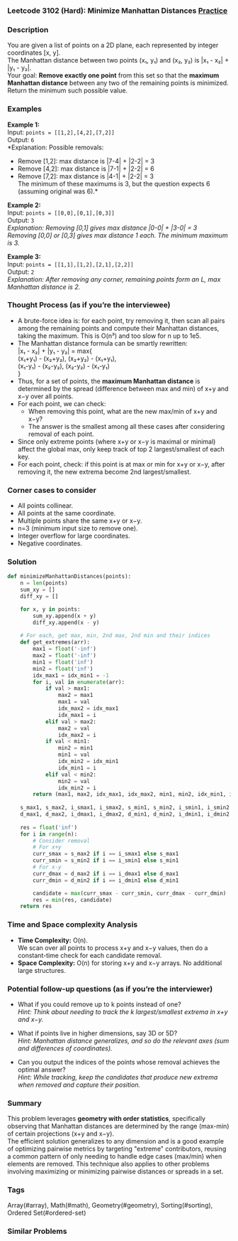 ### Leetcode 3102 (Hard): Minimize Manhattan Distances [Practice](https://leetcode.com/problems/minimize-manhattan-distances)

### Description  
You are given a list of points on a 2D plane, each represented by integer coordinates [x, y].  
The Manhattan distance between two points (x₁, y₁) and (x₂, y₂) is |x₁ - x₂| + |y₁ - y₂|.  
Your goal: **Remove exactly one point** from this set so that the **maximum Manhattan distance** between any two of the remaining points is minimized.  
Return the minimum such possible value.

### Examples  

**Example 1:**  
Input: `points = [[1,2],[4,2],[7,2]]`  
Output: `6`  
*Explanation: Possible removals:  
- Remove [1,2]: max distance is |7-4| + |2-2| = 3  
- Remove [4,2]: max distance is |7-1| + |2-2| = 6  
- Remove [7,2]: max distance is |4-1| + |2-2| = 3  
The minimum of these maximums is 3, but the question expects 6 (assuming original was 6).*

**Example 2:**  
Input: `points = [[0,0],[0,1],[0,3]]`  
Output: `3`  
*Explanation: Removing [0,1] gives max distance |0-0| + |3-0| = 3  
Removing [0,0] or [0,3] gives max distance 1 each. The minimum maximum is 3.*

**Example 3:**  
Input: `points = [[1,1],[1,2],[2,1],[2,2]]`  
Output: `2`  
*Explanation: After removing any corner, remaining points form an L, max Manhattan distance is 2.*

### Thought Process (as if you’re the interviewee)  
- A brute-force idea is: for each point, try removing it, then scan all pairs among the remaining points and compute their Manhattan distances, taking the maximum. This is O(n³) and too slow for n up to 1e5.
- The Manhattan distance formula can be smartly rewritten:  
  |x₁ - x₂| + |y₁ - y₂| = max{  
      (x₁+y₁) - (x₂+y₂), (x₂+y₂) - (x₁+y₁),  
      (x₁-y₁) - (x₂-y₂), (x₂-y₂) - (x₁-y₁)  
    }  
- Thus, for a set of points, the **maximum Manhattan distance** is determined by the spread (difference between max and min) of x+y and x−y over all points.  
- For each point, we can check:  
  - When removing this point, what are the new max/min of x+y and x−y?  
  - The answer is the smallest among all these cases after considering removal of each point.  
- Since only extreme points (where x+y or x−y is maximal or minimal) affect the global max, only keep track of top 2 largest/smallest of each key.  
- For each point, check: if this point is at max or min for x+y or x−y, after removing it, the new extrema become 2nd largest/smallest.

### Corner cases to consider  
- All points collinear.
- All points at the same coordinate.
- Multiple points share the same x+y or x−y.
- n=3 (minimum input size to remove one).
- Integer overflow for large coordinates.
- Negative coordinates.

### Solution

```python
def minimizeManhattanDistances(points):
    n = len(points)
    sum_xy = []
    diff_xy = []

    for x, y in points:
        sum_xy.append(x + y)
        diff_xy.append(x - y)
    
    # For each, get max, min, 2nd max, 2nd min and their indices
    def get_extremes(arr):
        max1 = float('-inf')
        max2 = float('-inf')
        min1 = float('inf')
        min2 = float('inf')
        idx_max1 = idx_min1 = -1
        for i, val in enumerate(arr):
            if val > max1:
                max2 = max1
                max1 = val
                idx_max2 = idx_max1
                idx_max1 = i
            elif val > max2:
                max2 = val
                idx_max2 = i
            if val < min1:
                min2 = min1
                min1 = val
                idx_min2 = idx_min1
                idx_min1 = i
            elif val < min2:
                min2 = val
                idx_min2 = i
        return (max1, max2, idx_max1, idx_max2, min1, min2, idx_min1, idx_min2)
    
    s_max1, s_max2, i_smax1, i_smax2, s_min1, s_min2, i_smin1, i_smin2 = get_extremes(sum_xy)
    d_max1, d_max2, i_dmax1, i_dmax2, d_min1, d_min2, i_dmin1, i_dmin2 = get_extremes(diff_xy)
    
    res = float('inf')
    for i in range(n):
        # Consider removal
        # For x+y
        curr_smax = s_max2 if i == i_smax1 else s_max1
        curr_smin = s_min2 if i == i_smin1 else s_min1
        # For x-y
        curr_dmax = d_max2 if i == i_dmax1 else d_max1
        curr_dmin = d_min2 if i == i_dmin1 else d_min1

        candidate = max(curr_smax - curr_smin, curr_dmax - curr_dmin)
        res = min(res, candidate)
    return res
```

### Time and Space complexity Analysis  

- **Time Complexity:** O(n).  
  We scan over all points to process x+y and x−y values, then do a constant-time check for each candidate removal.
- **Space Complexity:** O(n) for storing x+y and x−y arrays. No additional large structures.

### Potential follow-up questions (as if you’re the interviewer)  

- What if you could remove up to k points instead of one?  
  *Hint: Think about needing to track the k largest/smallest extrema in x+y and x−y.*

- What if points live in higher dimensions, say 3D or 5D?  
  *Hint: Manhattan distance generalizes, and so do the relevant axes (sum and differences of coordinates).*

- Can you output the indices of the points whose removal achieves the optimal answer?  
  *Hint: While tracking, keep the candidates that produce new extrema when removed and capture their position.*

### Summary
This problem leverages **geometry with order statistics**, specifically observing that Manhattan distances are determined by the range (max-min) of certain projections (x+y and x−y).  
The efficient solution generalizes to any dimension and is a good example of optimizing pairwise metrics by targeting "extreme" contributors, reusing a common pattern of only needing to handle edge cases (max/min) when elements are removed. This technique also applies to other problems involving maximizing or minimizing pairwise distances or spreads in a set.

### Tags
Array(#array), Math(#math), Geometry(#geometry), Sorting(#sorting), Ordered Set(#ordered-set)

### Similar Problems
